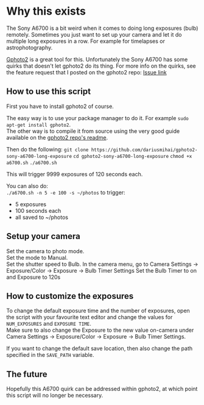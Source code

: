 # Why this exists
The Sony A6700 is a bit weird when it comes to doing long exposures (bulb) remotely.
Sometimes you just want to set up your camera and let it do multiple long exposures in a row. For example for timelapses or astrophotography.


[Gphoto2](https://github.com/gphoto/gphoto2) is a great tool for this. Unfortunately the Sony A6700 has some quirks that doesn't let gphoto2 do its thing.
For more info on the quirks, see the feature request that I posted on the gphoto2 repo: [Issue link](https://github.com/gphoto/gphoto2/issues/678)


## How to use this script
First you have to install gphoto2 of course. 

The easy way is to use your package manager to do it. For example `sudo apt-get install gphoto2`.  
The other way is to compile it from source using the very good guide available on the [gphoto2 repo's readme](https://github.com/gphoto/gphoto2).  


Then do the following:
`git clone https://github.com/dariusmihai/gphoto2-sony-a6700-long-exposure`
`cd gphoto2-sony-a6700-long-exposure`
`chmod +x a6700.sh`
`./a6700.sh`

This will trigger 9999 exposures of 120 seconds each.  

You can also do:  
`./a6700.sh -n 5 -e 100 -s ~/photos` to trigger:
- 5 exposures
- 100 seconds each
- all saved to ~/photos  

## Setup your camera
Set the camera to photo mode.  
Set the mode to Manual.  
Set the shutter speed to Bulb.
In the camera menu, go to Camera Settings -> Exposure/Color -> Exposure -> Bulb Timer Settings
Set the Bulb Timer to on and Exposure to 120s

## How to customize the exposures
To change the default exposure time and the number of exposures, open the script with your favourite text editor and change the values for `NUM_EXPOSURES` and `EXPOSURE TIME`.  
Make sure to also change the Exposure to the new value on-camera under Camera Settings -> Exposure/Color -> Exposure -> Bulb Timer Settings.  

If you want to change the default save location, then also change the path specified in the `SAVE_PATH` variable.

## The future
Hopefully this A6700 quirk can be addressed within gphoto2, at which point this script will no longer be necessary.
